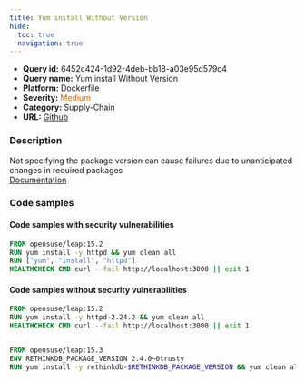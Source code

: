 ```yaml
---
title: Yum install Without Version
hide:
  toc: true
  navigation: true
---
```


<style>
  .highlight .hll {
    background-color: #ff171742;
  }
  .md-content {
    max-width: 1100px;
    margin: 0 auto;
  }
</style>

-   **Query id:** 6452c424-1d92-4deb-bb18-a03e95d579c4
-   **Query name:** Yum install Without Version
-   **Platform:** Dockerfile
-   **Severity:** <span style="color:#C60">Medium</span>
-   **Category:** Supply-Chain
-   **URL:** [Github](https://github.com/Checkmarx/kics/tree/master/assets/queries/dockerfile/yum_install_without_version)

### Description
Not specifying the package version can cause failures due to unanticipated changes in required packages<br>
[Documentation](https://docs.docker.com/develop/develop-images/dockerfile_best-practices/#run)

### Code samples
#### Code samples with security vulnerabilities
```dockerfile title="Positive test num. 1 - dockerfile file" hl_lines="2 3"
FROM opensuse/leap:15.2
RUN yum install -y httpd && yum clean all
RUN ["yum", "install", "httpd"]
HEALTHCHECK CMD curl --fail http://localhost:3000 || exit 1

```


#### Code samples without security vulnerabilities
```dockerfile title="Negative test num. 1 - dockerfile file"
FROM opensuse/leap:15.2
RUN yum install -y httpd-2.24.2 && yum clean all
HEALTHCHECK CMD curl --fail http://localhost:3000 || exit 1


FROM opensuse/leap:15.3
ENV RETHINKDB_PACKAGE_VERSION 2.4.0~0trusty
RUN yum install -y rethinkdb-$RETHINKDB_PACKAGE_VERSION && yum clean all

```
